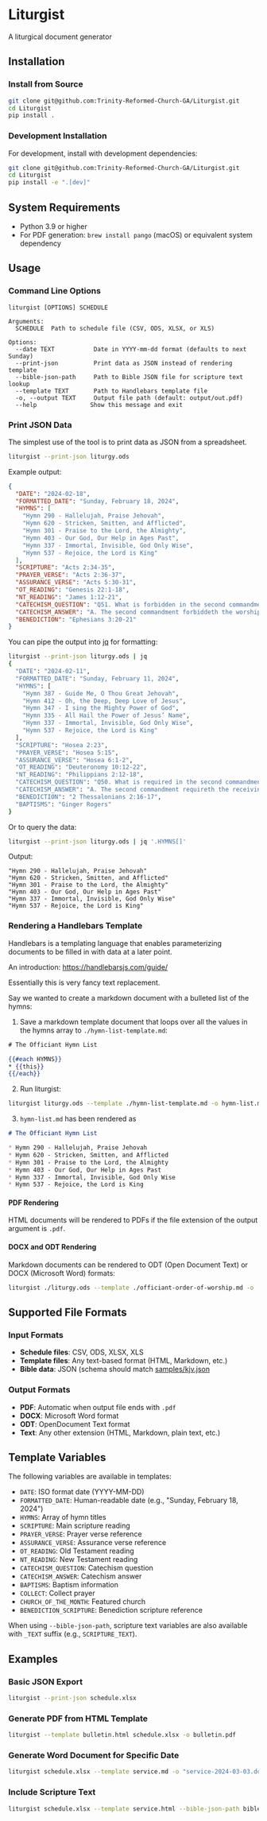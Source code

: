 # Liturgist
A liturgical document generator

## Installation

### Install from Source
```sh
git clone git@github.com:Trinity-Reformed-Church-GA/Liturgist.git
cd Liturgist
pip install .
```

### Development Installation
For development, install with development dependencies:
```sh
git clone git@github.com:Trinity-Reformed-Church-GA/Liturgist.git
cd Liturgist
pip install -e ".[dev]"
```

## System Requirements

* Python 3.9 or higher
* For PDF generation: `brew install pango` (macOS) or equivalent system dependency

## Usage

### Command Line Options

```
liturgist [OPTIONS] SCHEDULE

Arguments:
  SCHEDULE  Path to schedule file (CSV, ODS, XLSX, or XLS)

Options:
  --date TEXT           Date in YYYY-mm-dd format (defaults to next Sunday)
  --print-json          Print data as JSON instead of rendering template
  --bible-json-path     Path to Bible JSON file for scripture text lookup
  --template TEXT       Path to Handlebars template file
  -o, --output TEXT     Output file path (default: output/out.pdf)
  --help               Show this message and exit
```

### Print JSON Data
The simplest use of the tool is to print data as JSON from a spreadsheet.

```sh
liturgist --print-json liturgy.ods
```

Example output:
```json
{
  "DATE": "2024-02-18", 
  "FORMATTED_DATE": "Sunday, February 18, 2024", 
  "HYMNS": [
    "Hymn 290 - Hallelujah, Praise Jehovah", 
    "Hymn 620 - Stricken, Smitten, and Afflicted", 
    "Hymn 301 - Praise to the Lord, the Almighty", 
    "Hymn 403 - Our God, Our Help in Ages Past", 
    "Hymn 337 - Immortal, Invisible, God Only Wise", 
    "Hymn 537 - Rejoice, the Lord is King"
  ], 
  "SCRIPTURE": "Acts 2:34-35", 
  "PRAYER_VERSE": "Acts 2:36-37", 
  "ASSURANCE_VERSE": "Acts 5:30-31", 
  "OT_READING": "Genesis 22:1-18", 
  "NT_READING": "James 1:12-21", 
  "CATECHISM_QUESTION": "Q51. What is forbidden in the second commandment?", 
  "CATECHISM_ANSWER": "A. The second commandment forbiddeth the worshipping of God by images, or any other way not appointed in his Word.", 
  "BENEDICTION": "Ephesians 3:20-21"
}
```

You can pipe the output into [jq](https://jqlang.github.io/jq/) for formatting:
```sh
liturgist --print-json liturgy.ods | jq
{
  "DATE": "2024-02-11",
  "FORMATTED_DATE": "Sunday, February 11, 2024",
  "HYMNS": [
    "Hymn 387 - Guide Me, O Thou Great Jehovah",
    "Hymn 412 - Oh, the Deep, Deep Love of Jesus",
    "Hymn 347 - I sing the Mighty Power of God",
    "Hymn 335 - All Hail the Power of Jesus’ Name",
    "Hymn 337 - Immortal, Invisible, God Only Wise",
    "Hymn 537 - Rejoice, the Lord is King"
  ],
  "SCRIPTURE": "Hosea 2:23",
  "PRAYER_VERSE": "Hosea 5:15",
  "ASSURANCE_VERSE": "Hosea 6:1-2",
  "OT_READING": "Deuteronomy 10:12-22",
  "NT_READING": "Philippians 2:12-18",
  "CATECHISM_QUESTION": "Q50. What is required in the second commandment?",
  "CATECHISM_ANSWER": "A. The second commandment requireth the receiving, observing, and keeping pure and entire, all such religious worship and ordinances as God hath appointed in his Word.",
  "BENEDICTION": "2 Thessalonians 2:16-17",
  "BAPTISMS": "Ginger Rogers"
}
```

Or to query the data:
```sh
liturgist --print-json liturgy.ods | jq '.HYMNS[]'
```

Output:
```
"Hymn 290 - Hallelujah, Praise Jehovah"
"Hymn 620 - Stricken, Smitten, and Afflicted"
"Hymn 301 - Praise to the Lord, the Almighty"
"Hymn 403 - Our God, Our Help in Ages Past"
"Hymn 337 - Immortal, Invisible, God Only Wise"
"Hymn 537 - Rejoice, the Lord is King"
```

### Rendering a Handlebars Template
Handlebars is a templating language that enables parameterizing documents to be filled in with data at a later point.

An introduction: https://handlebarsjs.com/guide/

Essentially this is very fancy text replacement.

Say we wanted to create a markdown document with a bulleted list of the hymns:

1. Save a markdown template document that loops over all the values in the hymns array to `./hymn-list-template.md`:
```handlebars
# The Officiant Hymn List

{{#each HYMNS}}
* {{this}}
{{/each}}
```

2. Run liturgist:
```sh
liturgist liturgy.ods --template ./hymn-list-template.md -o hymn-list.md
```

3. `hymn-list.md` has been rendered as
```markdown
# The Officiant Hymn List

* Hymn 290 - Hallelujah, Praise Jehovah
* Hymn 620 - Stricken, Smitten, and Afflicted
* Hymn 301 - Praise to the Lord, the Almighty
* Hymn 403 - Our God, Our Help in Ages Past
* Hymn 337 - Immortal, Invisible, God Only Wise
* Hymn 537 - Rejoice, the Lord is King
```

#### PDF Rendering
HTML documents will be rendered to PDFs if the file extension of the output argument is `.pdf`.

#### DOCX and ODT Rendering
Markdown documents can be rendered to ODT (Open Document Text) or DOCX (Microsoft Word) formats:

```bash
liturgist ./liturgy.ods --template ./officiant-order-of-worship.md -o ./output/officiant-order-of-worship.odt --date 2024-03-03
```

## Supported File Formats

### Input Formats
- **Schedule files**: CSV, ODS, XLSX, XLS
- **Template files**: Any text-based format (HTML, Markdown, etc.)
- **Bible data**: JSON (schema should match [samples/kjv.json](samples/kjv.json)

### Output Formats
- **PDF**: Automatic when output file ends with `.pdf`
- **DOCX**: Microsoft Word format
- **ODT**: OpenDocument Text format  
- **Text**: Any other extension (HTML, Markdown, plain text, etc.)

## Template Variables

The following variables are available in templates:

- `DATE`: ISO format date (YYYY-MM-DD)
- `FORMATTED_DATE`: Human-readable date (e.g., "Sunday, February 18, 2024")
- `HYMNS`: Array of hymn titles
- `SCRIPTURE`: Main scripture reading
- `PRAYER_VERSE`: Prayer verse reference
- `ASSURANCE_VERSE`: Assurance verse reference
- `OT_READING`: Old Testament reading
- `NT_READING`: New Testament reading
- `CATECHISM_QUESTION`: Catechism question
- `CATECHISM_ANSWER`: Catechism answer
- `BAPTISMS`: Baptism information
- `COLLECT`: Collect prayer
- `CHURCH_OF_THE_MONTH`: Featured church
- `BENEDICTION_SCRIPTURE`: Benediction scripture reference

When using `--bible-json-path`, scripture text variables are also available with `_TEXT` suffix (e.g., `SCRIPTURE_TEXT`).

## Examples

### Basic JSON Export
```bash
liturgist --print-json schedule.xlsx
```

### Generate PDF from HTML Template
```bash
liturgist --template bulletin.html schedule.xlsx -o bulletin.pdf
```

### Generate Word Document for Specific Date
```bash
liturgist schedule.xlsx --template service.md -o "service-2024-03-03.docx" --date 2024-03-03
```

### Include Scripture Text
```bash
liturgist schedule.xlsx --template service.html --bible-json-path bible.json -o service.pdf
```



